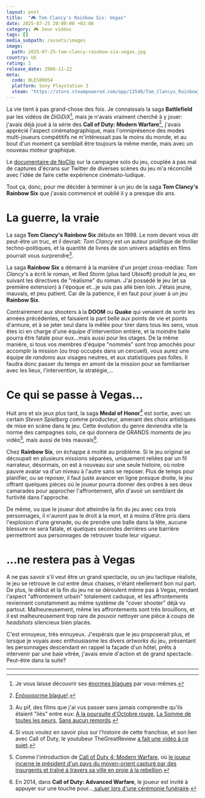 ```yaml
---
layout: post
title:  "🎮 Tom Clancy's Rainbow Six: Vegas"
date: 2025-07-25 20:00:00 +02:00
category: 🎮 Jeux vidéos
tags: []
media_subpath: /assets/images
image:
  path: 2025-07-25-tom-clancy-rainbow-six-vegas.jpg
country: US
rating: 2
release_date: 2006-11-22
meta:
  code: BLES00054
  platform: Sony Playstation 3
  steam: "https://store.steampowered.com/app/13540/Tom_Clancys_Rainbow_Six_Vegas/"
---
```


La vie tient à pas grand-chose des fois. Je connaissais la saga **Battlefield** par les vidéos de _DiGiDiX_[^1], mais je n'avais vraiment cherché à y jouer: j'avais déjà joué à la série des **Call of Duty: Modern Warfare**[^2], j'avais apprécié l'aspect cinématographique, mais l'omniprésence des modes multi-joueurs compétitifs ne m'intéressait pas le moins du monde, et au bout d'un moment ça semblait être toujours la même merde, mais avec un nouveau moteur graphique.

Le [<i class="fab fa-youtube"></i> documentaire de NoClip](https://www.youtube.com/watch?v=_kfST9l8nIE) sur la campagne solo du jeu, couplée à pas mal de captures d'écrans sur Twitter de diverses scènes du jeu m'a réconcilié avec l'idée de faire cette expérience cinémato-ludique.

Tout ça, donc, pour me décider à terminer à un jeu de la saga **Tom Clancy's Rainbow Six** que j'avais commencé et oublié il y a presque dix ans.

# La guerre, la vraie

La saga **Tom Clancy's Rainbow Six** débute en 1998. Le nom devant vous dit peut-être un truc, et il devrait: _Tom Clancy_ est un auteur prolifique de thriller techno-politiques, et la quantité de livres de son univers adaptés en films pourrait vous surprendre[^3].

La saga **Rainbow Six** a démarré à la manière d'un projet cross-médias: _Tom Clancy_'s a écrit le roman, et Red Storm (plus tard Ubisoft) produit le jeu, en suivant les directives de "réalisme" du roman. J'ai possédé le jeu (et sa première extension) à l'époque et...je suis pas allé bien loin. J'étais jeune, mauvais, et peu patient. Car de la patience, il en faut pour jouer à un jeu **Rainbow Six**.

Contrairement aux shooters à la **DOOM** ou **Quake** qui venaient de sortir les années précédentes, et faisaient la part belle aux points de vie et points d'armure, et à se jeter seul dans la mêlée pour tirer dans tous les sens, vous êtes ici en charge d'une équipe d'intervention entière, et la moindre balle pourra être fatale pour eux...mais aussi pour les otages. De la même manière, si tous vos membres d'équipe "nommés" sont trop amochés pour accomplir la mission (ou trop occupés dans un cercueil), vous aurez une équipe de _randoms_ aux visages neutres, et aux statistiques pas folles. Il faudra donc passer du temps en amont de la mission pour se familiariser avec les lieux, l'intervention, la stratégie,...

# Ce qui se passe à Vegas...

Huit ans et six jeux plus tard, la saga **Medal of Honor**[^4] est sortie, avec un certain _Steven Spielberg_ comme producteur, amenant des choix artistiques de mise en scène dans le jeu. Cette évolution du genre deviendra vite la norme des campagnes solo, ce qui donnera de GRANDS moments de jeu vidéo[^5], mais aussi de très mauvais[^6].

Chez **Rainbow Six**, on échappe à moitié au problème. Si le jeu original se découpait en plusieurs missions séparées, uniquement reliées par un fil narrateur, désormais, on est à nouveau sur une seule histoire, où notre pauvre avatar va d'un niveau à l'autre sans se reposer. Plus de temps pour planifier, ou se reposer, il faut juste avancer en ligne presque droite, le jeu offrant quelques pièces où le joueur pourra donner des ordres à ses deux camarades pour approcher l'affrontement, afin d'avoir un semblant de furtivité dans l'approche.

De même, vu que le joueur doit atteindre la fin du jeu avec ces trois personnages, il n'auront pas le droit à la mort, et à moins d'être pris dans l'explosion d'une grenade, ou de prendre une balle dans la tête, aucune blessure ne sera fatale, et quelques secondes derrières une barrière permettront aux personnages de retrouver toute leur vigueur. 

# ...ne restera pas à Vegas

A ne pas savoir s'il veut être un grand spectacle, ou un jeu tactique réaliste, le jeu se retrouve le cul entre deux chaises, n'étant réellement bon nul part. De plus, le début et la fin du jeu ne se déroulent même pas à Vegas, rendant l'aspect "affrontement urbain" totalement caduque, et les affrontements reviennent constamment au même système de "cover shooter" déjà vu partout. Malheureusement, même les affrontements sont très brouillons, et il est malheureusement trop rare de pouvoir nettoyer une pièce à coups de _headshots_ silencieux bien placés.

C'est ennuyeux, très ennuyeux. J'espérais que le jeu proposerait plus, et lorsque je voyais avec enthousiasme les divers _artworks_  du jeu, présentant les personnages descendant en rappel la façade d'un hôtel, prêts à intervenir par une baie vitrée, j'avais envie d'action et de grand spectacle. Peut-être dans la suite?

***
[^1]: Je vous laisse découvrir ses [<i class="fab fa-youtube"></i> énormes blagues](https://www.youtube.com/watch?v=mLoazdl1zhQ) par vous-mêmes.
[^2]: [<i class="fab fa-youtube"></i> Énôoooorme blague!](https://www.youtube.com/watch?v=Q3mMOXKNjH4).
[^3]: Au pif, des films que j'ai vus passer sans jamais comprendre qu'ils étaient "liés" entre eux: [<i class="fab fa-wikipedia-w"></i> À la poursuite d'Octobre rouge](https://fr.wikipedia.org/wiki/%C3%80_la_poursuite_d%27Octobre_rouge_(film)), [<i class="fab fa-wikipedia-w"></i> La Somme de toutes les peurs](https://fr.wikipedia.org/wiki/La_Somme_de_toutes_les_peurs_(film)), [<i class="fab fa-wikipedia-w"></i> Sans aucun remords](https://fr.wikipedia.org/wiki/Sans_aucun_remords_(film)).
[^4]: Si vous voulez en savoir plus sur l'histoire de cette franchise, et son lien avec Call of Duty, le youtubeur TheGreatReview [<i class="fab fa-youtube"></i> a fait une vidéo à ce sujet](https://www.youtube.com/watch?v=QF6BocR_7UA).
[^5]: Comme l'introduction de [<i class="fab fa-wikipedia-w"></i> Call of Duty 4: Modern Warfare](https://fr.wikipedia.org/wiki/Call_of_Duty_4:_Modern_Warfare), où [<i class="fab fa-youtube"></i> le joueur incarne le président d'un pays du moyen-orient capturé par des insurgents et traîné à travers sa ville en proie à la rebellion](https://www.youtube.com/watch?v=6zVDvxj0lDE).
[^6]: En 2014, dans **Call of Duty: Advanced Warfare**, le joueur est invité à appuyer sur une touche pour...[<i class="fab fa-youtube"></i> saluer lors d'une cérémonie funéraire](https://www.youtube.com/watch?v=TtMzTGfs-fc).